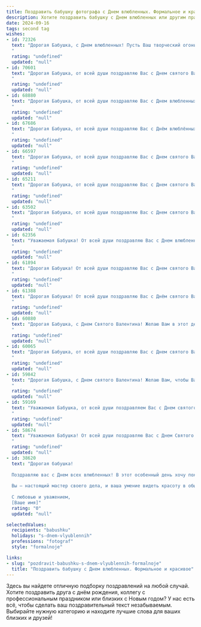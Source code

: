 ```yaml
---
title: Поздравить бабушку фотографа с Днем влюбленных. Формальное и красивое
description: Хотите поздравить бабушку с Днем влюбленных или другим праздником? Наш ИИ создаст незабываемое поздравление, а вы обязательно выделитесь среди других.  
date: 2024-09-16
tags: second tag
wishes:
- id: 72326
  text: "Дорогая Бабушка, с Днем влюбленных! Пусть Ваш творческий огонь, как фотовспышка, освещает Вас яркими красками любви и счастья! Желаю Вам по-прежнему оставаться вдохновленной и окруженной заботой близких, так же, как Ваши снимки всегда излучают тепло и красоту.
  "
  rating: "undefined"
  updated: "null"
- id: 70601
  text: "Дорогая Бабушка, от всей души поздравляю Вас с Днем святого Валентина! Пусть этот день подарит Вам множество теплых моментов,  радости и любви, а Ваша талантливая душа, поймавшая столько прекрасных мгновений через объектив фотокамеры, всегда останется  полна вдохновения!
  "
  rating: "undefined"
  updated: "null"
- id: 68880
  text: "Дорогая Бабушка, от всей души поздравляю Вас с Днем влюбленных! Желаю Вам бесконечной любви, счастья и вдохновения, как на Ваших прекрасных фотографиях. Пусть каждый день будет наполнен красотой и радостью!
  "
  rating: "undefined"
  updated: "null"
- id: 67686
  text: "Дорогая Бабушка, от всей души поздравляю Вас с Днём влюблённых! Пусть Ваша жизнь всегда будет наполнена любовью, счастьем и вдохновением, как прекрасные кадры, которые Вы запечатлеваете своим фотоаппаратом. Желаю Вам крепкого здоровья, благополучия и ярких моментов, достойных самых красивых снимков!
  "
  rating: "undefined"
  updated: "null"
- id: 66597
  text: "Дорогая Бабушка, от всей души поздравляю Вас с Днем святого Валентина! Желаю Вам, чтобы в Вашей жизни всегда царила любовь, вдохновение и красота, как на снимках, которые Вы мастерски создаете. Пусть этот день подарит Вам множество ярких и теплых моментов, а Ваша работа фотографа приносит Вам не только удовольствие, но и признание!
  "
  rating: "undefined"
  updated: "null"
- id: 65211
  text: "Дорогая Бабушка, от всей души поздравляю Вас с Днем святого Валентина! Пусть Ваша жизнь будет полна любви, радости и ярких моментов, как фотографии, которые Вы так мастерски создаете.
  "
  rating: "undefined"
  updated: "null"
- id: 63502
  text: "Дорогая Бабушка, от всей души поздравляю Вас с Днем святого Валентина! Пусть Ваша жизнь всегда будет наполнена любовью, счастьем и вдохновением, как на Ваших великолепных фотографиях. Желаю Вам крепкого здоровья, душевного тепла и много радостных мгновений, которые Вы сможете запечатлеть своим объективом.
  "
  rating: "undefined"
  updated: "null"
- id: 62356
  text: "Уважаемая Бабушка! От всей души поздравляю Вас с Днем влюбленных! Пусть Ваша жизнь всегда будет полна любви, света и радости, а Ваша творческая душа, полная тепла и вдохновения, продолжит дарить миру прекрасные фотографии.
  "
  rating: "undefined"
  updated: "null"
- id: 61894
  text: "Дорогая Бабушка! От всей души поздравляю Вас с Днем святого Валентина! Желаю Вам  ярких и трогательных моментов, таких же прекрасных, как Ваши фотографии, которые всегда согревают наши сердца. Пусть любовь и радость озаряют Ваши дни, а здоровье будет крепким, как Ваша любовь к нам!
  "
  rating: "undefined"
  updated: "null"
- id: 61388
  text: "Дорогая Бабушка! От всей души поздравляю Вас с Днём святого Валентина! Желаю Вам ярких, как Ваши фотографии, мгновений, наполненных любовью и счастьем. Пусть каждый день будет прекрасным, как Ваш талант, и дарит только позитивные эмоции!
  "
  rating: "undefined"
  updated: "null"
- id: 60880
  text: "Дорогая Бабушка, с Днем Святого Валентина! Желаю Вам в этот день множество прекрасных моментов, наполненных любовью и теплом. Пусть снимки, которые Вы делаете, всегда отражают красоту жизни, как и Ваша душа. С любовью, [Ваше имя].
  "
  rating: "undefined"
  updated: "null"
- id: 60065
  text: "Дорогая Бабушка, от всей души поздравляю Вас с Днем святого Валентина! Пусть в Вашей жизни всегда будет место для любви, тепла и вдохновения, как на Ваших прекрасных фотографиях. Желаю Вам крепкого здоровья, радости и безграничного счастья!
  "
  rating: "undefined"
  updated: "null"
- id: 59842
  text: "Дорогая Бабушка, с Днем святого Валентина! Желаю Вам, чтобы Ваша жизнь была полна ярких красок, как прекрасные фото, которые Вы создаете. Пусть любовь и счастье озаряют Вашу душу, как вспышки света на снимках.
  "
  rating: "undefined"
  updated: "null"
- id: 59169
  text: "Уважаемая Бабушка, от всей души поздравляем Вас с Днем святого Валентина! Желаем Вам любви, тепла и радости, как на Ваших прекрасных фотографиях, которые Вы мастерски создаете.
  "
  rating: "undefined"
  updated: "null"
- id: 58674
  text: "Уважаемая Бабушка! От всей души поздравляю Вас с Днем Святого Валентина! Желаю Вам море любви, нежности и тепла в этот прекрасный праздник. Пусть Ваша жизнь будет полна ярких моментов, как Ваши фотографии, которые Вы так мастерски создаете.
  "
  rating: "undefined"
  updated: "null"
- id: 38620
  text: "Дорогая бабушка!
  
  Поздравляю вас с Днем всех влюбленных! В этот особенный день хочу пожелать вам, чтобы ваша жизнь была полна ярких моментов и чудесных воспоминаний, как кадры, запечатленные в вашем объективе. Пусть каждый миг станет уникальным произведением искусства, полной любви и вдохновения!
  
  Вы — настоящий мастер своего дела, и ваша умение видеть красоту в обыденности вдохновляет всех нас. Желаю вам всегда находить любовь и радость в каждом новом снимке и каждом дне.
  
  С любовью и уважением,
  [Ваше имя]"
  rating: "0"
  updated: "null"

selectedValues:
  recipients: "babushku"
  holidays: "s-dnem-vlyublennih"
  professions: "fotograf"
  style: "formalnoje"

links:
- slug: "pozdravit-babushku-s-dnem-vlyublennih-formalnoje"
  title: "Поздравить бабушку с Днем влюбленных. Формальное и красивое"
---
```


Здесь вы найдете отличную подборку поздравлений на любой случай. 
Хотите поздравить друга с днём рождения, коллегу с профессиональным праздником или близких с Новым годом? У нас есть всё, чтобы сделать ваш поздравительный текст незабываемым. Выбирайте нужную категорию и находите лучшие слова для ваших близких и друзей!
